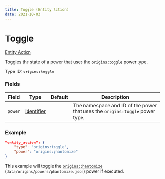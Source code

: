```yaml
---
title: Toggle (Entity Action)
date: 2021-10-03
---
```


# Toggle

[Entity Action](../entity_actions.md)

Toggles the state of a power that uses the [`origins:toggle`](../power_types/toggle.md) power type.

Type ID: `origins:toggle`

### Fields

Field | Type | Default | Description
------|------|---------|-------------
`power` | [Identifier](../data_types/identifier.md) | | The namespace and ID of the power that uses the `origins:toggle` power type.

### Example
```json
"entity_action": {
    "type": "origins:toggle",
    "power": "origins:phantomize"
}
```
This example will toggle the [`origins:phantomize`](https://github.com/apace100/origins-fabric/blob/1.17/src/main/resources/data/origins/powers/phantomize.json) (`data/origins/powers/phantomize.json`) power if executed.